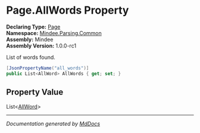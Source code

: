 ﻿<!--  
  <auto-generated>   
    The contents of this file were generated by a tool.  
    Changes to this file may be list if the file is regenerated  
  </auto-generated>   
-->

# Page.AllWords Property

**Declaring Type:** [Page](../index.md)  
**Namespace:** [Mindee.Parsing.Common](../../index.md)  
**Assembly:** Mindee  
**Assembly Version:** 1.0.0\-rc1

List of words found.

```csharp
[JsonPropertyName("all_words")]
public List<AllWord> AllWords { get; set; }
```

## Property Value

List\<[AllWord](../../AllWord/index.md)\>

___

*Documentation generated by [MdDocs](https://github.com/ap0llo/mddocs)*
